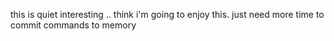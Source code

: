 this is quiet interesting .. 
think i'm going to enjoy this.
just need more time to commit commands 
to memory
